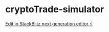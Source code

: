 # cryptoTrade-simulator

[Edit in StackBlitz next generation editor ⚡️](https://stackblitz.com/~/github.com/hemantsay/cryptoTrade-simulator)